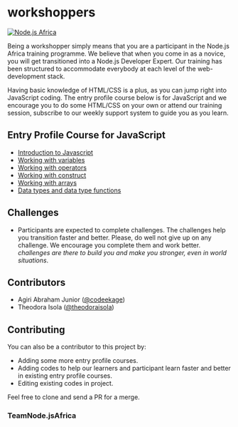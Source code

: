 # workshoppers

[![Node.js Africa](https://img.shields.io/badge/node.js%20africa-contributor-green.svg)](http://github.com/nodejsafrica/team-nodejs-africa)


Being a workshopper simply means that you are a participant in the Node.js Africa training programme. We believe that when you come in as a novice, you will get transitioned into a Node.js Developer Expert. Our training has been structured to accommodate everybody at each level of the web-development stack.

Having basic knowledge of HTML/CSS is a plus, as you can jump right into JavaScript coding. The entry profile course below is for JavaScript and we encourage you to do some HTML/CSS on your own or attend our training session, subscribe to our weekly support system to guide you as you learn.

## Entry Profile Course for JavaScript
- [Introduction to Javascript](https://github.com/NodeJSAfrica/workshoppers/tree/master/1.%20introduction_to_%20javascript)
- [Working with variables](https://github.com/NodeJSAfrica/workshoppers/tree/master/2.%20working%20with%20variables)
- [Working with operators](https://github.com/NodeJSAfrica/workshoppers/tree/master/3.working%20with%20operators)
- [Working with construct](https://github.com/NodeJSAfrica/workshoppers/tree/master/4.%20working%20with%20construct)
- [Working with arrays](https://github.com/NodeJSAfrica/workshoppers/tree/master/5.%20working_with_arrays)
- [Data types and data type functions](https://github.com/NodeJSAfrica/workshoppers/tree/master/6.%20data%20types%20and%20data%20type%20functions)

## Challenges
- Participants are expected to complete challenges. The challenges help you transition faster and better. Please, do well not give up on any challenge. We encourage you complete them and work better. *challenges are there to build you and make you stronger, even in world situations*.

## Contributors
- Agiri Abraham Junior ([@codeekage](https/github.com/codeekage))
- Theodora Isola ([@theodoraisola](https/github.com/theodoraisola))

## Contributing
You can also be a contributor to this project by: 
-  Adding some more entry profile courses.
-  Adding codes to help our learners and participant learn faster and better in existing entry profile courses.
-  Editing existing codes in project.

Feel free to clone and send a PR for a merge. 

### TeamNode.jsAfrica

